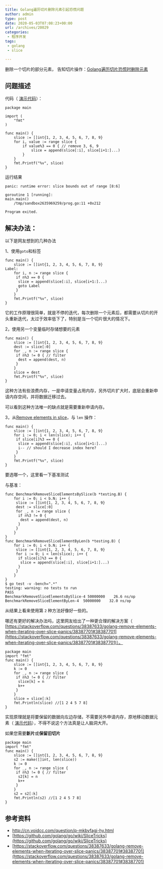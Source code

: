 ```yaml
---
title: Golang遍历切片删除元素引起恐慌问题
author: admin
type: post
date: 2020-05-03T07:08:23+00:00
url: /archives/20029
categories:
 - 程序开发
tags:
 - golang
 - slice

---
```

删除一个切片的部分元素， 告知切片操作：[Golang遍历切片恐慌时删除元素][1]

## 问题描述 

代码（ [演示代码](https://go.dev/play/p/Kyvo7YQuw1m)）：

```
package main

import (
	"fmt"
)

func main() {
	slice := []int{1, 2, 3, 4, 5, 6, 7, 8, 9}
	for i, value := range slice {
		if value%3 == 0 { // remove 3, 6, 9
			slice = append(slice[:i], slice[i+1:]...)
		}
	}
	fmt.Printf("%v", slice)
}
```

运行结果

```
panic: runtime error: slice bounds out of range [8:6]

goroutine 1 [running]:
main.main()
	/tmp/sandbox2635969259/prog.go:11 +0x212

Program exited.
```

## **解决办法：** 

以下是网友想到的几种办法

1、使用`goto`和标签

```
func main() {
    slice := []int{1, 2, 3, 4, 5, 6, 7, 8, 9}
Label:
    for i, n := range slice {
     if n%3 == 0 {
      slice = append(slice[:i], slice[i+1:]...)
      goto Label
     }
    }
    fmt.Printf("%v", slice)
}
```

它的工作原理很简单，就是不停的迭代，每次删除一个元素后，都需要从切片的开头重新迭代，太过于效率低下了，特别是当一个切片很大的情况下。

2，使用另一个变量临时存储想要的元素

```
func main() {
    slice := []int{1, 2, 3, 4, 5, 6, 7, 8, 9}
    dest := slice[:0]
    for _, n := range slice {
     if n%3 != 0 { // filter
      dest = append(dest, n)
     }
    }
    slice = dest
    fmt.Printf("%v", slice)
}
```

这种方法有些浪费内存，一是申请变量占用内存，另外切片扩大时，底层会重新申请内存空间，并将数据迁移过去。

可以看到这种方法唯一的缺点就是需要重新申请内存。

3，从[Remove elements in slice][2]，与 `len` 操作：

```
func main() {
    slice := []int{1, 2, 3, 4, 5, 6, 7, 8, 9}
    for i := 0; i < len(slice); i++ {
     if slice[i]%3 == 0 {
      slice = append(slice[:i], slice[i+1:]...)
      i-- // should I decrease index here?
     }
    }
    fmt.Printf("%v", slice)
}
```

要选哪一个，这里看一下基准测试

与基准：

```
func BenchmarkRemoveSliceElementsBySlice(b *testing.B) {
    for i := 0; i < b.N; i++ {
     slice := []int{1, 2, 3, 4, 5, 6, 7, 8, 9}
     dest := slice[:0]
     for _, n := range slice {
      if n%3 != 0 {
       dest = append(dest, n)
      }
     }
    }
}
func BenchmarkRemoveSliceElementByLen(b *testing.B) {
    for i := 0; i < b.N; i++ {
     slice := []int{1, 2, 3, 4, 5, 6, 7, 8, 9}
     for i := 0; i < len(slice); i++ {
      if slice[i]%3 == 0 {
       slice = append(slice[:i], slice[i+1:]...)
      }
     }
    }
}
$ go test -v -bench=".*"
testing: warning: no tests to run
PASS
BenchmarkRemoveSliceElementsBySlice-4 50000000    26.6 ns/op
BenchmarkRemoveSliceElementByLen-4  50000000    32.0 ns/op
```

从结果上看来使用第 `2` 种方法好像好一些的。

哪还有更好的解决办法吗，这里网友给出了一种更合理的解决方案（ [https://stackoverflow.com/questions/38387633/golang-remove-elements-when-iterating-over-slice-panics/38387701#38387701](https://stackoverflow.com/questions/38387633/golang-remove-elements-when-iterating-over-slice-panics/38387701#38387701)）。

```
package main
import "fmt"
func main() {
    slice := []int{1, 2, 3, 4, 5, 6, 7, 8, 9}
    k := 0
    for _, n := range slice {
     if n%3 != 0 { // filter
      slice[k] = n
      k++
     }
    }
    slice = slice[:k]
    fmt.Println(slice) //[1 2 4 5 7 8]
}
```

实现原理就是将要保留的数据向左边存储，不需要另外申请内存，原地移动数据元素（ [演示代码](https://play.golang.org/p/eMZltc_gEB)），不得不说这个方法真是让人脑洞大开。

如果您需要**新片**或**保留旧切片**

```
package main
import "fmt"
func main() {
    slice := []int{1, 2, 3, 4, 5, 6, 7, 8, 9}
    s2 := make([]int, len(slice))
    k := 0
    for _, n := range slice {
     if n%3 != 0 { // filter
      s2[k] = n
      k++
     }
    }
    s2 = s2[:k]
    fmt.Println(s2) //[1 2 4 5 7 8]
}
```

## 参考资料 

 * http://cn.voidcc.com/question/p-mkbvfagj-hy.html
 * [https://github.com/golang/go/wiki/SliceTricks](https://github.com/golang/go/wiki/SliceTricks)
 * [https://stackoverflow.com/questions/38387633/golang-remove-elements-when-iterating-over-slice-panics/38387701#38387701](https://stackoverflow.com/questions/38387633/golang-remove-elements-when-iterating-over-slice-panics/38387701#38387701)

 [1]: http://cn.voidcc.com/question/p-mkbvfagj-hy.html
 [2]: https://stackoverflow.com/questions/28699485/remove-elements-in-slice